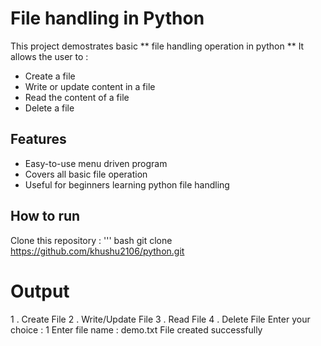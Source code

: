 # File handling in Python 

This project demostrates basic 
** file handling operation in python ** 
It allows the user to : 
 - Create a file 
 - Write or update content in a file 
 - Read the content of a file 
 - Delete a file

## Features 
 - Easy-to-use menu driven program 
 - Covers all basic file operation
 - Useful for beginners learning python file handling 


 ## How to run 
   Clone this repository : 
     ''' bash 
        git clone
        https://github.com/khushu2106/python.git 

# Output 
  1 . Create File 
  2 . Write/Update File
  3 . Read File
  4 . Delete File
  Enter your choice : 1
  Enter file name : demo.txt 
  File created successfully